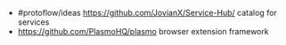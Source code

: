 - #protoflow/ideas https://github.com/JovianX/Service-Hub/ catalog for services
- https://github.com/PlasmoHQ/plasmo browser extension framework